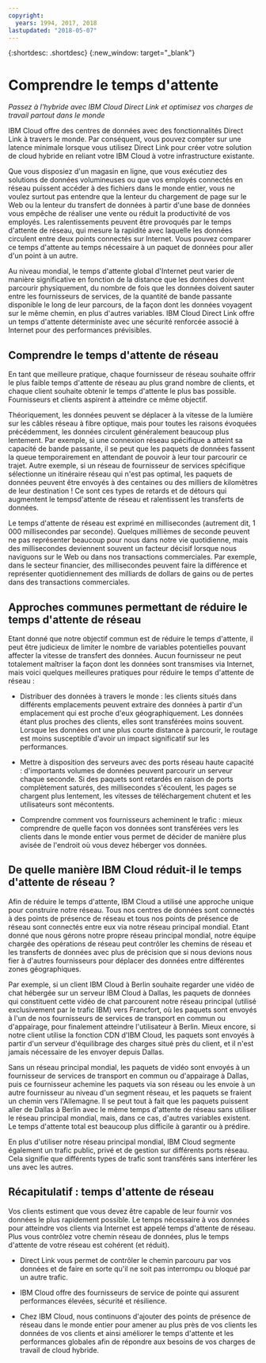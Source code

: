 ```yaml
---
copyright:
  years: 1994, 2017, 2018
lastupdated: "2018-05-07"
---
```


{:shortdesc: .shortdesc}
{:new_window: target="_blank"}

# Comprendre le temps d'attente

_Passez à l'hybride avec IBM Cloud Direct Link et optimisez vos charges de travail partout dans le monde_

IBM Cloud offre des centres de données avec des fonctionnalités Direct Link à travers le monde. Par conséquent, vous pouvez compter sur une latence minimale lorsque vous utilisez Direct Link pour créer votre solution de cloud hybride en reliant votre IBM Cloud à votre infrastructure existante.

Que vous disposiez d'un magasin en ligne, que vous exécutiez des solutions de données volumineuses ou que vos employés connectés en réseau puissent accéder à des fichiers dans le monde entier, vous ne voulez surtout pas entendre que la lenteur du chargement de page sur le Web ou la lenteur du transfert de données à partir d'une base de données vous empêche de réaliser une vente ou réduit la productivité de vos employés. Les ralentissements peuvent être provoqués par le temps d'attente de réseau, qui mesure la rapidité avec laquelle les données circulent entre deux points connectés sur Internet. Vous pouvez comparer ce temps d'attente au temps nécessaire à un paquet de données pour aller d'un point à un autre.

Au niveau mondial, le temps d'attente global d'Internet peut varier de manière significative en fonction de la distance que les données doivent parcourir physiquement, du nombre de fois que les données doivent sauter entre les fournisseurs de services, de la quantité de bande passante disponible le long de leur parcours, de la façon dont les données voyagent sur le même chemin, en plus d'autres variables. IBM Cloud Direct Link offre un temps d'attente déterministe avec une sécurité renforcée associé à Internet pour des performances prévisibles.


## Comprendre le temps d'attente de réseau

En tant que meilleure pratique, chaque fournisseur de réseau souhaite offrir le plus faible temps d'attente de réseau au plus grand nombre de clients, et chaque client souhaite obtenir le temps d'attente le plus bas possible. Fournisseurs et clients aspirent à atteindre ce même objectif.

Théoriquement, les données peuvent se déplacer à la vitesse de la lumière sur les câbles réseau à fibre optique, mais pour toutes les raisons évoquées précédemment, les données circulent généralement beaucoup plus lentement. Par exemple, si une connexion réseau spécifique a atteint sa capacité de bande passante, il se peut que les paquets de données fassent la queue temporairement en attendant de pouvoir à leur tour parcourir ce trajet. Autre exemple, si un réseau de fournisseur de services spécifique sélectionne un itinéraire réseau qui n'est pas optimal, les paquets de données peuvent être envoyés à des centaines ou des milliers de kilomètres de leur destination ! Ce sont ces types de retards et de détours qui augmentent le tempsd'attente de réseau et ralentissent les transferts de données.

Le temps d'attente de réseau est exprimé en millisecondes (autrement dit, 1 000 millisecondes par seconde). Quelques millièmes de seconde peuvent ne pas représenter beaucoup pour nous dans notre vie quotidienne, mais des millisecondes deviennent souvent un facteur décisif lorsque nous naviguons sur le Web ou dans nos transactions commerciales. Par exemple, dans le secteur financier, des millisecondes peuvent faire la différence et représenter quotidiennement des milliards de dollars de gains ou de pertes dans des transactions commerciales.

## Approches communes permettant de réduire le temps d'attente de réseau

Etant donné que notre objectif commun est de réduire le temps d'attente, il peut être judicieux de limiter le nombre de variables potentielles pouvant affecter la vitesse de transfert des données. Aucun fournisseur ne peut totalement maîtriser la façon dont les données sont transmises via Internet, mais voici quelques meilleures pratiques pour réduire le temps d'attente de réseau :

 * Distribuer des données à travers le monde : les clients situés dans différents emplacements peuvent extraire des données à partir d'un emplacement qui est proche d'eux géographiquement. Les données étant plus proches des clients, elles sont transférées moins souvent. Lorsque les données ont une plus courte distance à parcourir, le routage est moins susceptible d'avoir un impact significatif sur les performances.

 * Mettre à disposition des serveurs avec des ports réseau haute capacité : d'importants volumes de données peuvent parcourir un serveur chaque seconde. Si des paquets sont retardés en raison de ports complètement saturés, des millisecondes s'écoulent, les pages se chargent plus lentement, les vitesses de téléchargement chutent et les utilisateurs sont mécontents.

 * Comprendre comment vos fournisseurs acheminent le trafic : mieux comprendre de quelle façon vos données sont transférées vers les clients dans le monde entier vous permet de décider de manière plus avisée de l'endroit où vous devez héberger vos données.

## De quelle manière IBM Cloud réduit-il le temps d'attente de réseau ?

Afin de réduire le temps d'attente, IBM Cloud a utilisé une approche unique pour construire notre réseau. Tous nos centres de données sont connectés à des points de présence de réseau et tous nos points de présence de réseau sont connectés entre eux via notre réseau principal mondial. Etant donné que nous gérons notre propre réseau principal mondial, notre équipe chargée des opérations de réseau peut contrôler les chemins de réseau et les transferts de données avec plus de précision que si nous devions nous fier à d'autres fournisseurs pour déplacer des données entre différentes zones géographiques.
 
Par exemple, si un client IBM Cloud à Berlin souhaite regarder une vidéo de chat hébergée sur un serveur IBM Cloud à Dallas, les paquets de données qui constituent cette vidéo de chat parcourent notre réseau principal (utilisé exclusivement par le trafic IBM) vers Francfort, où les paquets sont envoyés à l'un de nos fournisseurs de services de transport en commun ou d'appairage, pour finalement atteindre l'utilisateur à Berlin. Mieux encore, si notre client utilise la fonction CDN d'IBM Cloud, les paquets sont envoyés à partir d'un serveur d'équilibrage des charges situé près du client, et il n'est jamais nécessaire de les envoyer depuis Dallas.

Sans un réseau principal mondial, les paquets de vidéo sont envoyés à un fournisseur de services de transport en commun ou d'appairage à Dallas, puis ce fournisseur achemine les paquets via son réseau ou les envoie à un autre fournisseur au niveau d'un segment réseau, et les paquets se fraient un chemin vers l'Allemagne. Il se peut tout à fait que les paquets puissent aller de Dallas à Berlin avec le même temps d'attente de réseau sans utiliser le réseau principal mondial, mais, dans ce cas, d'autres variables existent. Le temps d'attente total est beaucoup plus difficile à garantir ou à prédire.

En plus d'utiliser notre réseau principal mondial, IBM Cloud segmente également un trafic public, privé et de gestion sur différents ports réseau. Cela signifie que différents types de trafic sont transférés sans interférer les uns avec les autres.

## Récapitulatif : temps d'attente de réseau

Vos clients estiment que vous devez être capable de leur fournir vos données le plus rapidement possible. Le temps nécessaire à vos données pour atteindre vos clients via Internet est appelé temps d'attente de réseau. Plus vous contrôlez votre chemin réseau de données, plus le temps d'attente de votre réseau est cohérent (et réduit).

* Direct Link vous permet de contrôler le chemin parcouru par vos données et de faire en sorte qu'il ne soit pas interrompu ou bloqué par un autre trafic.

* IBM Cloud offre des fournisseurs de service de pointe qui assurent performances élevées, sécurité et résilience.

* Chez IBM Cloud, nous continuons d'ajouter des points de présence de réseau dans le monde entier pour amener au plus près de vos clients les données de vos clients et ainsi améliorer le temps d'attente et les performances globales afin de répondre aux besoins de vos charges de travail de cloud hybride.

